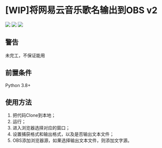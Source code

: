 # [WIP]将网易云音乐歌名输出到OBS v2

[![](https://img.shields.io/github/issues/Raka-loah/PTEII.svg)](https://github.com/Raka-loah/PTEII/issues)
![](https://img.shields.io/github/stars/Raka-loah/PTEII.svg)
[![](https://img.shields.io/github/license/Raka-loah/PTEII.svg)](https://github.com/Raka-loah/PTEII/blob/master/LICENSE)

**警告**
----

未完工，不保证能用

**前置条件**
--------

Python 3.8+

**使用方法**
--------

1. 把代码Clone到本地；
2. 运行；
3. 进入浏览器选择对应的窗口；
4. 设置捕获格式和输出格式，以及是否输出文本文件；
5. OBS添加浏览器源，如果选择输出文本文件，则添加文字源。
